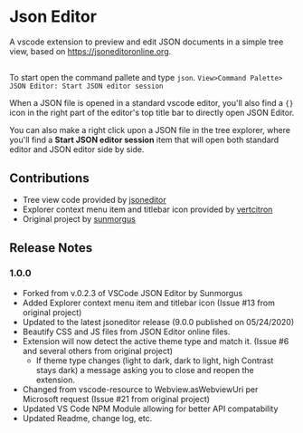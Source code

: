 # Json Editor

A vscode extension to preview and edit JSON documents in a simple tree view, based on <https://jsoneditoronline.org>.
##
To start open the command pallete and type `json`.
`View>Command Palette> JSON Editor: Start JSON editor session`

When a JSON file is opened in a standard vscode editor, you'll also find a `{}` icon in the right part of the editor's
top title bar to directly open JSON Editor.

You can also make a right click upon a JSON file in the tree explorer, where you'll find a
**Start JSON editor session** item that will open both standard editor and JSON editor side by side.

## Contributions

- Tree view code provided by [jsoneditor](https://github.com/josdejong/jsoneditor)
- Explorer context menu item and titlebar icon provided by [vertcitron](https://github.com/vertcitron)
- Original project by [sunmorgus](https://github.com/sunmorgus/vscode-json-editor)

## Release Notes

### 1.0.0

- Forked from v.0.2.3 of VSCode JSON Editor by Sunmorgus
- Added Explorer context menu item and titlebar icon (Issue #13 from original project)
- Updated to the latest jsoneditor release (9.0.0 published on 05/24/2020)
- Beautify CSS and JS files from JSON Editor online files.
- Extension will now detect the active theme type and match it. (Issue #6 and several others from original project)
    - If theme type changes (light to dark, dark to light, high Contrast stays dark) a message asking you to
        close and reopen the extension.
- Changed from vscode-resource to Webview.asWebviewUri per Microsoft request (Issue #21 from original project)
- Updated VS Code NPM Module allowing for better API compatability
- Updated Readme, change log, etc.

